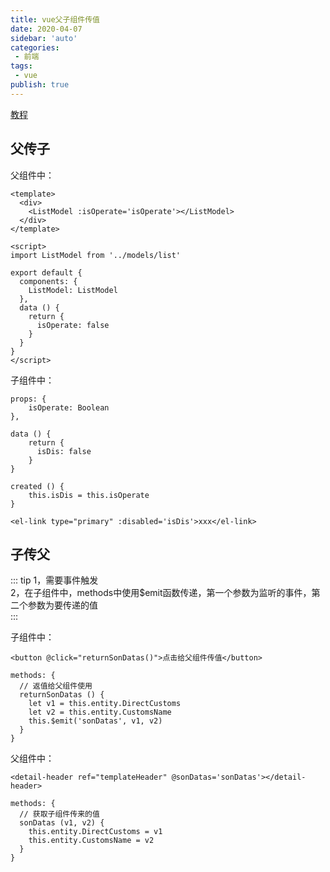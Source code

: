 ```yaml
---
title: vue父子组件传值
date: 2020-04-07
sidebar: 'auto'
categories:
 - 前端
tags:
 - vue
publish: true
---
```


[教程](https://www.jianshu.com/p/1cd65b383ff7)

## 父传子

父组件中：

```
<template>
  <div>
    <ListModel :isOperate='isOperate'></ListModel>
  </div>
</template>

<script>
import ListModel from '../models/list'

export default {
  components: {
    ListModel: ListModel
  },
  data () {
    return {
      isOperate: false
    }
  }
}
</script>
```
子组件中：
```
props: {
    isOperate: Boolean
},

data () {
    return {
      isDis: false
    }
}

created () {
    this.isDis = this.isOperate
}

<el-link type="primary" :disabled='isDis'>xxx</el-link>
```

## 子传父

::: tip
1，需要事件触发  
2，在子组件中，methods中使用$emit函数传递，第一个参数为监听的事件，第二个参数为要传递的值  
:::

子组件中：

```
<button @click="returnSonDatas()">点击给父组件传值</button>  

methods: {
  // 返值给父组件使用
  returnSonDatas () {
    let v1 = this.entity.DirectCustoms
    let v2 = this.entity.CustomsName
    this.$emit('sonDatas', v1, v2)
  }
}
```

父组件中：

```
<detail-header ref="templateHeader" @sonDatas='sonDatas'></detail-header>

methods: {
  // 获取子组件传来的值
  sonDatas (v1, v2) {
    this.entity.DirectCustoms = v1
    this.entity.CustomsName = v2
  }
}
```
